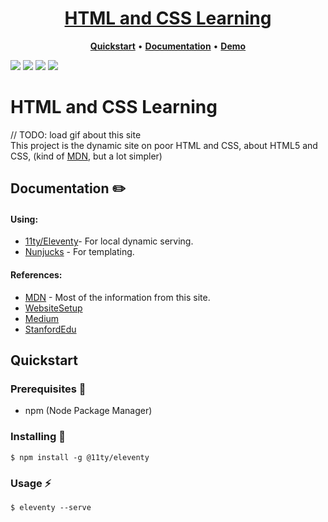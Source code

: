 <h1 align="center">
  <a href="https://sluzhynskyi.github.io/web_docs/">HTML and CSS Learning</a>
</h1>

<p align="center">
  <a title="Quickstart" href="#quickstart"><strong>Quickstart</strong></a>
  &#x2022;
  <a title="Documentation" href="#documentation"><strong>Documentation</strong></a>
  &#x2022;
  <a title="Demo" href="https://sluzhynskyi.github.io/web_docs/"><strong>Demo</strong></a>
</p>

![](https://img.shields.io/github/languages/code-size/sluzhynskyi/web_docs)
![](https://img.shields.io/github/last-commit/sluzhynskyi/web_docs/master)
![](https://img.shields.io/github/languages/count/sluzhynskyi/web_docs)
![](https://img.shields.io/github/followers/sluzhynskyi?style=social)

# HTML and CSS Learning
// TODO: load gif about this site </br>
This project is the dynamic site on poor HTML and CSS, about HTML5 and CSS, (kind of [MDN](https://developer.mozilla.org/en-US/), but a lot simpler)
## Documentation :pencil2:
#### Using:
  - [11ty/Eleventy](https://www.npmjs.com/package/@11ty/eleventy)- For local dynamic serving. 
  - [Nunjucks](https://www.npmjs.com/package/nunjucks) - For templating. 
 #### References:
  - [MDN](https://developer.mozilla.org/en-US/) - Most of the information from this site.
  - [WebsiteSetup](https://websitesetup.org/html-tutorial-beginners/) 
  - [Medium](https://medium.com/@monica1109/how-does-web-browsers-work-c95ad628a509)
  - [StanfordEdu](https://web.stanford.edu/class/msande91si/www-spr04/readings/week1/InternetWhitepaper.htm)
## Quickstart

### Prerequisites :page_with_curl:
- npm (Node Package Manager)

### Installing :tongue:
```
$ npm install -g @11ty/eleventy
```
### Usage :zap:
```
$ eleventy --serve
```



